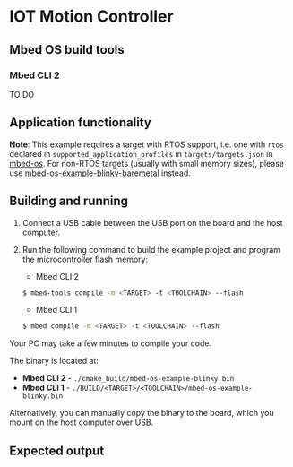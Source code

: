 # IOT Motion Controller

## Mbed OS build tools

### Mbed CLI 2
TO DO

## Application functionality

**Note**: This example requires a target with RTOS support, i.e. one with `rtos` declared in `supported_application_profiles` in `targets/targets.json` in [mbed-os](https://github.com/ARMmbed/mbed-os). For non-RTOS targets (usually with small memory sizes), please use [mbed-os-example-blinky-baremetal](https://github.com/ARMmbed/mbed-os-example-blinky-baremetal) instead.

## Building and running

1. Connect a USB cable between the USB port on the board and the host computer.
1. Run the following command to build the example project and program the microcontroller flash memory:

    * Mbed CLI 2

    ```bash
    $ mbed-tools compile -m <TARGET> -t <TOOLCHAIN> --flash
    ```

    * Mbed CLI 1

    ```bash
    $ mbed compile -m <TARGET> -t <TOOLCHAIN> --flash
    ```

Your PC may take a few minutes to compile your code.

The binary is located at:
* **Mbed CLI 2** - `./cmake_build/mbed-os-example-blinky.bin`</br>
* **Mbed CLI 1** - `./BUILD/<TARGET>/<TOOLCHAIN>/mbed-os-example-blinky.bin`

Alternatively, you can manually copy the binary to the board, which you mount on the host computer over USB.

## Expected output

